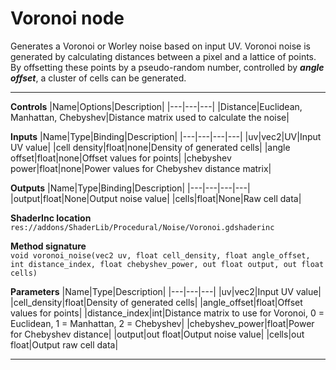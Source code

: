 # Voronoi node
Generates a Voronoi or Worley noise based on input UV. Voronoi noise is generated by calculating distances between a pixel and a lattice of points. By offsetting these points by a pseudo-random number, controlled by <b><i>angle offset</i></b>, a cluster of cells can be generated.
<hr>

**Controls**
|Name|Options|Description|
|---|---|---|
|Distance|Euclidean, Manhattan, Chebyshev|Distance matrix used to calculate the noise|

**Inputs**
|Name|Type|Binding|Description|
|---|---|---|---|
|uv|vec2|UV|Input UV value|
|cell density|float|none|Density of generated cells|
|angle offset|float|none|Offset values for points|
|chebyshev power|float|none|Power values for Chebyshev distance matrix|
  
**Outputs**
|Name|Type|Binding|Description|
|---|---|---|---|
|output|float|None|Output noise value|
|cells|float|None|Raw cell data|

**ShaderInc location**
<br>`res://addons/ShaderLib/Procedural/Noise/Voronoi.gdshaderinc`

**Method signature**
<br>`void voronoi_noise(vec2 uv, float cell_density, float angle_offset, int distance_index, float chebyshev_power, out float output, out float cells)`

**Parameters**
|Name|Type|Description|
|---|---|---|
|uv|vec2|Input UV value|
|cell_density|float|Density of generated cells|
|angle_offset|float|Offset values for points|
|distance_index|int|Distance matrix to use for Voronoi, 0 = Euclidean, 1 = Manhattan, 2 = Chebyshev|
|chebyshev_power|float|Power for Chebyshev distance|
|output|out float|Output noise value|
|cells|out float|Output raw cell data|
___